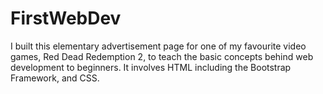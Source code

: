 # FirstWebDev
I built this elementary advertisement page for one of my favourite video games, Red Dead Redemption 2, to teach the basic concepts behind web development to beginners. It involves HTML including the Bootstrap Framework, and CSS.
